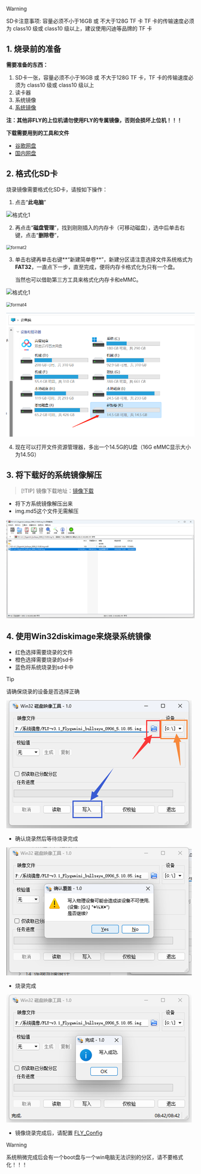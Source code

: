 >[!Warning]
>SD卡注意事项:
>容量必须不小于16GB 或 不大于128G TF 卡
>TF 卡的传输速度必须为 class10 级或 class10 级以上，建议使用闪迪等品牌的 TF 卡

## 1. 烧录前的准备

**需要准备的东西：**

1. SD卡一张，容量必须不小于16GB 或 不大于128G TF 卡，TF 卡的传输速度必须为 class10 级或 class10 级以上
2. 读卡器
3. 系统镜像
5. [系统镜像](https://mellow-old.klipper.cn/#/introduction/downloadimg?id=适用于fly-lite2-amp-fly-mini-pad)

**注：其他非FLY的上位机请勿使用FLY的专属镜像，否则会损坏上位机！！！**

**下载需要用到的工具和文件**

* [谷歌网盘](https://drive.google.com/drive/folders/1QZWyLRD54-_v2Jlj_8wlOD_qZ2f-CPBT?usp=sharing)
* [国内网盘](https://cdn.mellow.klipper.cn/EXE/%E5%B7%A5%E5%85%B7%E5%8C%85.rar)

## 2. 格式化SD卡

  烧录镜像需要格式化SD卡，请按如下操作：

  1. 点击“**此电脑**” 

  ![格式化1](../../images/boards/fly_pi/format1.png)

  2. 再点击“**磁盘管理**”，找到刚刚插入的内存卡（可移动磁盘），选中后单击右键，点击“**删除卷**”，

  <img src="../../images/boards/fly_pi/format2.png" alt="format2" style="zoom: 80%;" />

  3. 单击右键再单击右键**“新建简单卷**”，新建分区请注意选择文件系统格式为**FAT32**，一直点下一步，直至完成，便将内存卡格式化为只有一个盘。
   
     当然也可以借助第三方工具来格式化内存卡和eMMC。

  ![格式化1](../../images/boards/fly_pi/format3.png)

  <img src="../../images/boards/fly_pi/format4.png" alt="format4" style="zoom:80%;" />

  ![format](../../images/boards/fly_pi/format5.png)

4. 现在可以打开文件资源管理器，多出一个14.5G的U盘（16G eMMC显示大小为14.5G）



## 3. 将下载好的系统镜像解压

> [!TIP] 镜像下载地址：[镜像下载](/introduction/downloadimg "点击即可跳转")

* 将下方系统镜像解压出来
* img.md5这个文件无需解压

![img](../../images/boards/fly_pi/img.png)

## 4. 使用Win32diskimage来烧录系统镜像

* 红色选择需要烧录的文件
* 橙色选择需要烧录的sd卡
* 蓝色将系统烧录到sd卡中
>[!Tip]
>
>请确保烧录的设备是否选择正确

![win32](../../images/boards/fly_pi/win32.png)

* 确认烧录然后等待烧录完成

![win32](../../images/boards/fly_pi/win32_1.png)

* 烧录完成

![win32](../../images/boards/fly_pi/win32_2.png)

* 镜像烧录完成后，请配置 [FLY_Config](/board/fly_pi_lite2/config "点击即可跳转")

>[!Warning]
>
>系统稍微完成后会有一个boot盘与一个win电脑无法识别的分区，请不要格式化！！！
